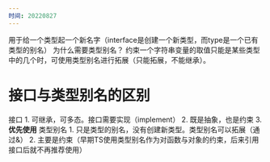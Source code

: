 ```yaml
---
时间: 20220827
---
```

用于给一个类型起一个新名字（interface是创建一个新类型，而type是一个已有类型的别名）
为什么需要类型别名？
	约束一个字符串变量的取值只能是某些类型中的几个时，可使用类型别名进行拓展（只能拓展，不能继承）。


# 接口与类型别名的区别
接口
	1. 可继承，可多态。接口需要实现（implement）
	2. 既是抽象，也是约束
	3. **优先使用**
类型别名
	1. 只是类型的别名，没有创建新类型。类型别名可以拓展（通过&）
	2. 主要是约束（早期TS使用类型别名作为对函数与对象的约束，后来引用接口后就不再推荐使用）
